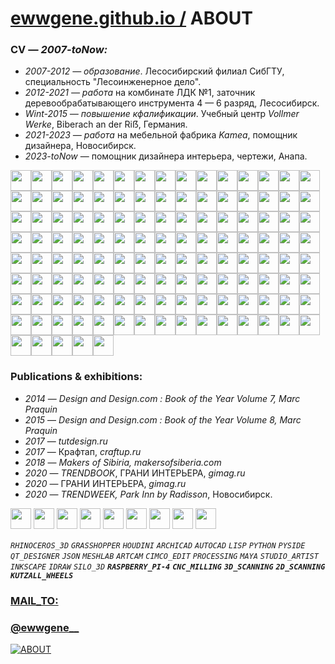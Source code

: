 ﻿
# [ewwgene.github.io /](https://ewwgene.github.io/) ABOUT
    
### CV — _2007-toNow:_

 - _2007-2012 — образование_. Лесосибирский филиал СибГТУ, специальность "Лесоинженерное дело".
 - _2012-2021 — работа_ на комбинате ЛДК №1, заточник деревообрабатывающего инструмента 4 — 6 разряд, Лесосибирск.
 - _Wint-2015 — повышение кфалификации_. Учебный центр _Vollmer Werke_, Biberach an der Ri&#7838;, Германия.
 - _2021-2023 — работа_ на мебельной фабрика _Kamea_, помощник дизайнера, Новосибирск.
 - _2023-toNow_ — помощник дизайнера интерьера, чертежи, Анапа.

<a id="1100" href="https://ewwgene.github.io/ABOUT/Carousel/#1100"><img src="https://ewwgene.github.io/ABOUT/1100.jpg" height="33"></a><a id="1110" href="https://ewwgene.github.io/ABOUT/Carousel/#1110"><img src="https://ewwgene.github.io/ABOUT/1110.jpg" height="33"></a><a id="1130" href="https://ewwgene.github.io/ABOUT/Carousel/#1130"><img src="https://ewwgene.github.io/ABOUT/1130.jpg" height="33"></a><a id="1150" href="https://ewwgene.github.io/ABOUT/Carousel/#1150"><img src="https://ewwgene.github.io/ABOUT/1150.jpg" height="33"></a><a id="1170" href="https://ewwgene.github.io/ABOUT/Carousel/#1170"><img src="https://ewwgene.github.io/ABOUT/1170.jpg" height="33"></a><a id="1210" href="https://ewwgene.github.io/ABOUT/Carousel/#1210"><img src="https://ewwgene.github.io/ABOUT/1210.jpg" height="33"></a><a id="1230" href="https://ewwgene.github.io/ABOUT/Carousel/#1230"><img src="https://ewwgene.github.io/ABOUT/1230.jpg" height="33"></a><a id="1250" href="https://ewwgene.github.io/ABOUT/Carousel/#1250"><img src="https://ewwgene.github.io/ABOUT/1250.jpg" height="33"></a><a id="1270" href="https://ewwgene.github.io/ABOUT/Carousel/#1270"><img src="https://ewwgene.github.io/ABOUT/1270.jpg" height="33"></a><a id="1290" href="https://ewwgene.github.io/ABOUT/Carousel/#1290"><img src="https://ewwgene.github.io/ABOUT/1290.jpg" height="33"></a><a id="1300" href="https://ewwgene.github.io/ABOUT/Carousel/#1300"><img src="https://ewwgene.github.io/ABOUT/1300.jpg" height="33"></a><a id="1310" href="https://ewwgene.github.io/ABOUT/Carousel/#1310"><img src="https://ewwgene.github.io/ABOUT/1310.jpg" height="33"></a><a id="1330" href="https://ewwgene.github.io/ABOUT/Carousel/#1330"><img src="https://ewwgene.github.io/ABOUT/1330.jpg" height="33"></a><a id="1350" href="https://ewwgene.github.io/ABOUT/Carousel/#1350"><img src="https://ewwgene.github.io/ABOUT/1350.jpg" height="33"></a><a id="1370" href="https://ewwgene.github.io/ABOUT/Carousel/#1370"><img src="https://ewwgene.github.io/ABOUT/1370.jpg" height="33"></a><a id="1390" href="https://ewwgene.github.io/ABOUT/Carousel/#1390"><img src="https://ewwgene.github.io/ABOUT/1390.jpg" height="33"></a><a id="1391" href="https://ewwgene.github.io/ABOUT/Carousel/#1391"><img src="https://ewwgene.github.io/ABOUT/1391.jpg" height="33"></a><a id="1410" href="https://ewwgene.github.io/ABOUT/Carousel/#1410"><img src="https://ewwgene.github.io/ABOUT/1410.jpg" height="33"></a><a id="1420" href="https://ewwgene.github.io/ABOUT/Carousel/#1420"><img src="https://ewwgene.github.io/ABOUT/1420.jpg" height="33"></a><a id="1430" href="https://ewwgene.github.io/ABOUT/Carousel/#1430"><img src="https://ewwgene.github.io/ABOUT/1430.jpg" height="33"></a><a id="1450" href="https://ewwgene.github.io/ABOUT/Carousel/#1450"><img src="https://ewwgene.github.io/ABOUT/1450.jpg" height="33"></a><a id="1470" href="https://ewwgene.github.io/ABOUT/Carousel/#1470"><img src="https://ewwgene.github.io/ABOUT/1470.jpg" height="33"></a><a id="1480" href="https://ewwgene.github.io/ABOUT/Carousel/#1480"><img src="https://ewwgene.github.io/ABOUT/1480.jpg" height="33"></a><a id="1490" href="https://ewwgene.github.io/ABOUT/Carousel/#1490"><img src="https://ewwgene.github.io/ABOUT/1490.jpg" height="33"></a><a id="1491" href="https://ewwgene.github.io/ABOUT/Carousel/#1491"><img src="https://ewwgene.github.io/ABOUT/1491.jpg" height="33"></a><a id="1510" href="https://ewwgene.github.io/ABOUT/Carousel/#1510"><img src="https://ewwgene.github.io/ABOUT/1510.jpg" height="33"></a><a id="1530" href="https://ewwgene.github.io/ABOUT/Carousel/#1530"><img src="https://ewwgene.github.io/ABOUT/1530.jpg" height="33"></a><a id="1540" href="https://ewwgene.github.io/ABOUT/Carousel/#1540"><img src="https://ewwgene.github.io/ABOUT/1540.jpg" height="33"></a><a id="1541" href="https://ewwgene.github.io/ABOUT/Carousel/#1541"><img src="https://ewwgene.github.io/ABOUT/1541.jpg" height="33"></a><a id="1543" href="https://ewwgene.github.io/ABOUT/Carousel/#1543"><img src="https://ewwgene.github.io/ABOUT/1543.jpg" height="33"></a><a id="1545" href="https://ewwgene.github.io/ABOUT/Carousel/#1545"><img src="https://ewwgene.github.io/ABOUT/1545.jpg" height="33"></a><a id="1550" href="https://ewwgene.github.io/ABOUT/Carousel/#1550"><img src="https://ewwgene.github.io/ABOUT/1550.jpg" height="33"></a><a id="1551" href="https://ewwgene.github.io/ABOUT/Carousel/#1551"><img src="https://ewwgene.github.io/ABOUT/1551.jpg" height="33"></a><a id="1560" href="https://ewwgene.github.io/ABOUT/Carousel/#1560"><img src="https://ewwgene.github.io/ABOUT/1560.jpg" height="33"></a><a id="1610" href="https://ewwgene.github.io/ABOUT/Carousel/#1610"><img src="https://ewwgene.github.io/ABOUT/1610.jpg" height="33"></a><a id="1620" href="https://ewwgene.github.io/ABOUT/Carousel/#1620"><img src="https://ewwgene.github.io/ABOUT/1620.jpg" height="33"></a><a id="1630" href="https://ewwgene.github.io/ABOUT/Carousel/#1630"><img src="https://ewwgene.github.io/ABOUT/1630.jpg" height="33"></a><a id="1650" href="https://ewwgene.github.io/ABOUT/Carousel/#1650"><img src="https://ewwgene.github.io/ABOUT/1650.jpg" height="33"></a><a id="1660" href="https://ewwgene.github.io/ABOUT/Carousel/#1660"><img src="https://ewwgene.github.io/ABOUT/1660.jpg" height="33"></a><a id="1690" href="https://ewwgene.github.io/ABOUT/Carousel/#1690"><img src="https://ewwgene.github.io/ABOUT/1690.jpg" height="33"></a><a id="1700" href="https://ewwgene.github.io/ABOUT/Carousel/#1700"><img src="https://ewwgene.github.io/ABOUT/1700.jpg" height="33"></a><a id="1710" href="https://ewwgene.github.io/ABOUT/Carousel/#1710"><img src="https://ewwgene.github.io/ABOUT/1710.jpg" height="33"></a><a id="1720" href="https://ewwgene.github.io/ABOUT/Carousel/#1720"><img src="https://ewwgene.github.io/ABOUT/1720.jpg" height="33"></a><a id="1730" href="https://ewwgene.github.io/ABOUT/Carousel/#1730"><img src="https://ewwgene.github.io/ABOUT/1730.jpg" height="33"></a><a id="1740" href="https://ewwgene.github.io/ABOUT/Carousel/#1740"><img src="https://ewwgene.github.io/ABOUT/1740.jpg" height="33"></a><a id="1741" href="https://ewwgene.github.io/ABOUT/Carousel/#1741"><img src="https://ewwgene.github.io/ABOUT/1741.jpg" height="33"></a><a id="1749" href="https://ewwgene.github.io/ABOUT/Carousel/#1749"><img src="https://ewwgene.github.io/ABOUT/1749.jpg" height="33"></a><a id="1750" href="https://ewwgene.github.io/ABOUT/Carousel/#1750"><img src="https://ewwgene.github.io/ABOUT/1750.jpg" height="33"></a><a id="1770" href="https://ewwgene.github.io/ABOUT/Carousel/#1770"><img src="https://ewwgene.github.io/ABOUT/1770.jpg" height="33"></a><a id="1780" href="https://ewwgene.github.io/ABOUT/Carousel/#1780"><img src="https://ewwgene.github.io/ABOUT/1780.jpg" height="33"></a><a id="1790" href="https://ewwgene.github.io/ABOUT/Carousel/#1790"><img src="https://ewwgene.github.io/ABOUT/1790.jpg" height="33"></a><a id="1800" href="https://ewwgene.github.io/ABOUT/Carousel/#1800"><img src="https://ewwgene.github.io/ABOUT/1800.jpg" height="33"></a><a id="1810" href="https://ewwgene.github.io/ABOUT/Carousel/#1810"><img src="https://ewwgene.github.io/ABOUT/1810.jpg" height="33"></a><a id="1818" href="https://ewwgene.github.io/ABOUT/Carousel/#1818"><img src="https://ewwgene.github.io/ABOUT/1818.jpg" height="33"></a><a id="1820" href="https://ewwgene.github.io/ABOUT/Carousel/#1820"><img src="https://ewwgene.github.io/ABOUT/1820.jpg" height="33"></a><a id="1821" href="https://ewwgene.github.io/ABOUT/Carousel/#1821"><img src="https://ewwgene.github.io/ABOUT/1821.jpg" height="33"></a><a id="1822" href="https://ewwgene.github.io/ABOUT/Carousel/#1822"><img src="https://ewwgene.github.io/ABOUT/1822.jpg" height="33"></a><a id="1830" href="https://ewwgene.github.io/ABOUT/Carousel/#1830"><img src="https://ewwgene.github.io/ABOUT/1830.jpg" height="33"></a><a id="1840" href="https://ewwgene.github.io/ABOUT/Carousel/#1840"><img src="https://ewwgene.github.io/ABOUT/1840.jpg" height="33"></a><a id="1860" href="https://ewwgene.github.io/ABOUT/Carousel/#1860"><img src="https://ewwgene.github.io/ABOUT/1860.jpg" height="33"></a><a id="1861" href="https://ewwgene.github.io/ABOUT/Carousel/#1861"><img src="https://ewwgene.github.io/ABOUT/1861.jpg" height="33"></a><a id="1871" href="https://ewwgene.github.io/ABOUT/Carousel/#1871"><img src="https://ewwgene.github.io/ABOUT/1871.jpg" height="33"></a><a id="1910" href="https://ewwgene.github.io/ABOUT/Carousel/#1910"><img src="https://ewwgene.github.io/ABOUT/1910.jpg" height="33"></a><a id="1920" href="https://ewwgene.github.io/ABOUT/Carousel/#1920"><img src="https://ewwgene.github.io/ABOUT/1920.jpg" height="33"></a><a id="1930" href="https://ewwgene.github.io/ABOUT/Carousel/#1930"><img src="https://ewwgene.github.io/ABOUT/1930.jpg" height="33"></a><a id="1931" href="https://ewwgene.github.io/ABOUT/Carousel/#1931"><img src="https://ewwgene.github.io/ABOUT/1931.jpg" height="33"></a><a id="1932" href="https://ewwgene.github.io/ABOUT/Carousel/#1932"><img src="https://ewwgene.github.io/ABOUT/1932.jpg" height="33"></a><a id="1933" href="https://ewwgene.github.io/ABOUT/Carousel/#1933"><img src="https://ewwgene.github.io/ABOUT/1933.jpg" height="33"></a><a id="1934" href="https://ewwgene.github.io/ABOUT/Carousel/#1934"><img src="https://ewwgene.github.io/ABOUT/1934.jpg" height="33"></a><a id="1935" href="https://ewwgene.github.io/ABOUT/Carousel/#1935"><img src="https://ewwgene.github.io/ABOUT/1935.jpg" height="33"></a><a id="1936" href="https://ewwgene.github.io/ABOUT/Carousel/#1936"><img src="https://ewwgene.github.io/ABOUT/1936.jpg" height="33"></a><a id="1937" href="https://ewwgene.github.io/ABOUT/Carousel/#1937"><img src="https://ewwgene.github.io/ABOUT/1937.jpg" height="33"></a><a id="1970" href="https://ewwgene.github.io/ABOUT/Carousel/#1970"><img src="https://ewwgene.github.io/ABOUT/1970.jpg" height="33"></a><a id="2010" href="https://ewwgene.github.io/ABOUT/Carousel/#2010"><img src="https://ewwgene.github.io/ABOUT/2010.jpg" height="33"></a><a id="2011" href="https://ewwgene.github.io/ABOUT/Carousel/#2011"><img src="https://ewwgene.github.io/ABOUT/2011.jpg" height="33"></a><a id="2040" href="https://ewwgene.github.io/ABOUT/Carousel/#2040"><img src="https://ewwgene.github.io/ABOUT/2040.jpg" height="33"></a><a id="2060" href="https://ewwgene.github.io/ABOUT/Carousel/#2060"><img src="https://ewwgene.github.io/ABOUT/2060.jpg" height="33"></a><a id="2061" href="https://ewwgene.github.io/ABOUT/Carousel/#2061"><img src="https://ewwgene.github.io/ABOUT/2061.jpg" height="33"></a><a id="2062" href="https://ewwgene.github.io/ABOUT/Carousel/#2062"><img src="https://ewwgene.github.io/ABOUT/2062.jpg" height="33"></a><a id="2070" href="https://ewwgene.github.io/ABOUT/Carousel/#2070"><img src="https://ewwgene.github.io/ABOUT/2070.jpg" height="33"></a><a id="2071" href="https://ewwgene.github.io/ABOUT/Carousel/#2071"><img src="https://ewwgene.github.io/ABOUT/2071.jpg" height="33"></a><a id="2072" href="https://ewwgene.github.io/ABOUT/Carousel/#2072"><img src="https://ewwgene.github.io/ABOUT/2072.jpg" height="33"></a><a id="2080" href="https://ewwgene.github.io/ABOUT/Carousel/#2080"><img src="https://ewwgene.github.io/ABOUT/2080.jpg" height="33"></a><a id="2090" href="https://ewwgene.github.io/ABOUT/Carousel/#2090"><img src="https://ewwgene.github.io/ABOUT/2090.jpg" height="33"></a><a id="2091" href="https://ewwgene.github.io/ABOUT/Carousel/#2091"><img src="https://ewwgene.github.io/ABOUT/2091.jpg" height="33"></a><a id="2100" href="https://ewwgene.github.io/ABOUT/Carousel/#2100"><img src="https://ewwgene.github.io/ABOUT/2100.jpg" height="33"></a><a id="2110" href="https://ewwgene.github.io/ABOUT/Carousel/#2110"><img src="https://ewwgene.github.io/ABOUT/2110.jpg" height="33"></a><a id="2150" href="https://ewwgene.github.io/ABOUT/Carousel/#2150"><img src="https://ewwgene.github.io/ABOUT/2150.jpg" height="33"></a><a id="2160" href="https://ewwgene.github.io/ABOUT/Carousel/#2160"><img src="https://ewwgene.github.io/ABOUT/2160.jpg" height="33"></a><a id="2161" href="https://ewwgene.github.io/ABOUT/Carousel/#2161"><img src="https://ewwgene.github.io/ABOUT/2161.jpg" height="33"></a><a id="2170" href="https://ewwgene.github.io/ABOUT/Carousel/#2170"><img src="https://ewwgene.github.io/ABOUT/2170.jpg" height="33"></a><a id="2190" href="https://ewwgene.github.io/ABOUT/Carousel/#2190"><img src="https://ewwgene.github.io/ABOUT/2190.jpg" height="33"></a><a id="2210" href="https://ewwgene.github.io/ABOUT/Carousel/#2210"><img src="https://ewwgene.github.io/ABOUT/2210.jpg" height="33"></a><a id="2211" href="https://ewwgene.github.io/ABOUT/Carousel/#2211"><img src="https://ewwgene.github.io/ABOUT/2211.jpg" height="33"></a><a id="2212" href="https://ewwgene.github.io/ABOUT/Carousel/#2212"><img src="https://ewwgene.github.io/ABOUT/2212.jpg" height="33"></a><a id="2220" href="https://ewwgene.github.io/ABOUT/Carousel/#2220"><img src="https://ewwgene.github.io/ABOUT/2220.jpg" height="33"></a><a id="2222" href="https://ewwgene.github.io/ABOUT/Carousel/#2222"><img src="https://ewwgene.github.io/ABOUT/2222.jpg" height="33"></a><a id="2223" href="https://ewwgene.github.io/ABOUT/Carousel/#2223"><img src="https://ewwgene.github.io/ABOUT/2223.jpg" height="33"></a><a id="2230" href="https://ewwgene.github.io/ABOUT/Carousel/#2230"><img src="https://ewwgene.github.io/ABOUT/2230.jpg" height="33"></a><a id="2250" href="https://ewwgene.github.io/ABOUT/Carousel/#2250"><img src="https://ewwgene.github.io/ABOUT/2250.jpg" height="33"></a><a id="2300" href="https://ewwgene.github.io/ABOUT/Carousel/#2300"><img src="https://ewwgene.github.io/ABOUT/2300.jpg" height="33"></a><a id="2302" href="https://ewwgene.github.io/ABOUT/Carousel/#2302"><img src="https://ewwgene.github.io/ABOUT/2302.jpg" height="33"></a><a id="2310" href="https://ewwgene.github.io/ABOUT/Carousel/#2310"><img src="https://ewwgene.github.io/ABOUT/2310.jpg" height="33"></a><a id="2330" href="https://ewwgene.github.io/ABOUT/Carousel/#2330"><img src="https://ewwgene.github.io/ABOUT/2330.jpg" height="33"></a><a id="2333" href="https://ewwgene.github.io/ABOUT/Carousel/#2333"><img src="https://ewwgene.github.io/ABOUT/2333.jpg" height="33"></a><a id="2340" href="https://ewwgene.github.io/ABOUT/Carousel/#2340"><img src="https://ewwgene.github.io/ABOUT/2340.jpg" height="33"></a><a id="2341" href="https://ewwgene.github.io/ABOUT/Carousel/#2341"><img src="https://ewwgene.github.io/ABOUT/2341.jpg" height="33"></a><a id="2351" href="https://ewwgene.github.io/ABOUT/Carousel/#2351"><img src="https://ewwgene.github.io/ABOUT/2351.jpg" height="33"></a><a id="2352" href="https://ewwgene.github.io/ABOUT/Carousel/#2352"><img src="https://ewwgene.github.io/ABOUT/2352.jpg" height="33"></a><a id="2353" href="https://ewwgene.github.io/ABOUT/Carousel/#2353"><img src="https://ewwgene.github.io/ABOUT/2353.jpg" height="33"></a><a id="2354" href="https://ewwgene.github.io/ABOUT/Carousel/#2354"><img src="https://ewwgene.github.io/ABOUT/2354.jpg" height="33"></a><a id="2361" href="https://ewwgene.github.io/ABOUT/Carousel/#2361"><img src="https://ewwgene.github.io/ABOUT/2361.jpg" height="33"></a><a id="2370" href="https://ewwgene.github.io/ABOUT/Carousel/#2370"><img src="https://ewwgene.github.io/ABOUT/2370.jpg" height="33"></a><a id="2390" href="https://ewwgene.github.io/ABOUT/Carousel/#2390"><img src="https://ewwgene.github.io/ABOUT/2390.jpg" height="33"></a><a id="2391" href="https://ewwgene.github.io/ABOUT/Carousel/#2391"><img src="https://ewwgene.github.io/ABOUT/2391.jpg" height="33"></a><a id="2400" href="https://ewwgene.github.io/ABOUT/Carousel/#2400"><img src="https://ewwgene.github.io/ABOUT/2400.jpg" height="33"></a><a id="2401" href="https://ewwgene.github.io/ABOUT/Carousel/#2401"><img src="https://ewwgene.github.io/ABOUT/2401.jpg" height="33"></a><a id="2402" href="https://ewwgene.github.io/ABOUT/Carousel/#2402"><img src="https://ewwgene.github.io/ABOUT/2402.jpg" height="33"></a><a id="2403" href="https://ewwgene.github.io/ABOUT/Carousel/#2403"><img src="https://ewwgene.github.io/ABOUT/2403.jpg" height="33"></a><a id="2405" href="https://ewwgene.github.io/ABOUT/Carousel/#2405"><img src="https://ewwgene.github.io/ABOUT/2405.jpg" height="33"></a><a id="2406" href="https://ewwgene.github.io/ABOUT/Carousel/#2406"><img src="https://ewwgene.github.io/ABOUT/2406.jpg" height="33"></a><a id="2407" href="https://ewwgene.github.io/ABOUT/Carousel/#2407"><img src="https://ewwgene.github.io/ABOUT/2407.jpg" height="33"></a><a id="2412" href="https://ewwgene.github.io/ABOUT/Carousel/#2412"><img src="https://ewwgene.github.io/ABOUT/2412.jpg" height="33"></a><a id="2413" href="https://ewwgene.github.io/ABOUT/Carousel/#2413"><img src="https://ewwgene.github.io/ABOUT/2413.jpg" height="33"></a><a id="2460" href="https://ewwgene.github.io/ABOUT/Carousel/#2460"><img src="https://ewwgene.github.io/ABOUT/2460.jpg" height="33"></a> 

### Publications & exhibitions:

 - _2014_ — _Design and Design.com : Book of the Year Volume 7, Marc Praquin_
 - _2015_ — _Design and Design.com : Book of the Year Volume 8, Marc Praquin_
 - _2017_ — _tutdesign.ru_
 - _2017_ — Крафтап, _craftup.ru_
 - _2018_ — _Makers of Sibiria, makersofsiberia.com_
 - _2020_ — _TRENDBOOK_, ГРАНИ ИНТЕРЬЕРА, _gimag.ru_
 - _2020_ — ГРАНИ ИНТЕРЬЕРА, _gimag.ru_
 - _2020_ — _TRENDWEEK, Park Inn by Radisson_, Новосибирск.

<a id="300" href="https://ewwgene.github.io/ABOUT/Carousel/#300"><img src="https://ewwgene.github.io/ABOUT/300.jpg" height="33"></a> <a id="301" href="https://ewwgene.github.io/ABOUT/Carousel/#301"><img src="https://ewwgene.github.io/ABOUT/301.jpg" height="33"></a> <a id="303" href="https://ewwgene.github.io/ABOUT/Carousel/#303"><img src="https://ewwgene.github.io/ABOUT/303.jpg" height="33"></a> <a id="306" href="https://ewwgene.github.io/ABOUT/Carousel/#306"><img src="https://ewwgene.github.io/ABOUT/306.jpg" height="33"></a> <a id="307" href="https://ewwgene.github.io/ABOUT/Carousel/#307"><img src="https://ewwgene.github.io/ABOUT/307.jpg" height="33"></a> <a id="308" href="https://ewwgene.github.io/ABOUT/Carousel/#308"><img src="https://ewwgene.github.io/ABOUT/308.jpg" height="33"></a> <a id="311" href="https://ewwgene.github.io/ABOUT/Carousel/#311"><img src="https://ewwgene.github.io/ABOUT/311.jpg" height="33"></a> <a id="313" href="https://ewwgene.github.io/ABOUT/Carousel/#313"><img src="https://ewwgene.github.io/ABOUT/313.jpg" height="33"></a> <a id="314" href="https://ewwgene.github.io/ABOUT/Carousel/#314"><img src="https://ewwgene.github.io/ABOUT/314.jpg" height="33"></a> 

_`RHINOCEROS_3D`_ _`GRASSHOPPER`_ _`HOUDINI`_ _`ARCHICAD`_ _`AUTOCAD`_ _`LISP`_ _`PYTHON`_ _`PYSIDE`_ _`QT_DESIGNER`_ _`JSON`_ _`MESHLAB`_ _`ARTCAM`_ _`CIMCO_EDIT`_ _`PROCESSING`_ _`MAYA`_ _`STUDIO_ARTIST`_ _`INKSCAPE`_ _`IDRAW`_ _`SILO_3D`_ _**`RASPBERRY_PI-4`**_ _**`CNC_MILLING`**_ _**`3D_SCANNING`**_ _**`2D_SCANNING`**_ _**`KUTZALL_WHEELS`**_ 

### [MAIL_TO:](mailto:r0cam@me.com)


### [@ewwgene__](https://instagram.com/ewwgene__?igshid=YmMyMTA2M2Y=)


[![ABOUT](https://ewwgene.github.io/ABOUT/100.jpg)](https://ewwgene.github.io/ABOUT/Carousel)

    